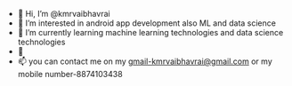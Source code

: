 - 👋 Hi, I’m @kmrvaibhavrai
- 👀 I’m interested in android app development also ML and data science
- 🌱 I’m currently learning machine learning technologies and data science technologies
- 💞️ 
- 📫 you can contact me on my gmail-kmrvaibhavrai@gmail.com or my mobile number-8874103438

<!---
kmrvaibhavrai/kmrvaibhavrai is a ✨ special ✨ repository because its `README.md` (this file) appears on your GitHub profile.
You can click the Preview link to take a look at your changes.
--->
